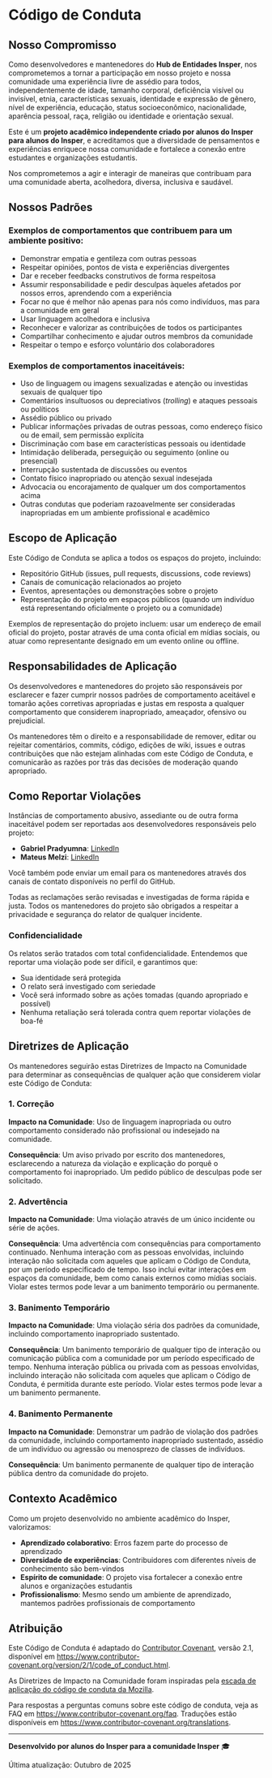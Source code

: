 # Código de Conduta

## Nosso Compromisso

Como desenvolvedores e mantenedores do **Hub de Entidades Insper**, nos comprometemos a tornar a participação em nosso projeto e nossa comunidade uma experiência livre de assédio para todos, independentemente de idade, tamanho corporal, deficiência visível ou invisível, etnia, características sexuais, identidade e expressão de gênero, nível de experiência, educação, status socioeconômico, nacionalidade, aparência pessoal, raça, religião ou identidade e orientação sexual.

Este é um **projeto acadêmico independente criado por alunos do Insper para alunos do Insper**, e acreditamos que a diversidade de pensamentos e experiências enriquece nossa comunidade e fortalece a conexão entre estudantes e organizações estudantis.

Nos comprometemos a agir e interagir de maneiras que contribuam para uma comunidade aberta, acolhedora, diversa, inclusiva e saudável.

## Nossos Padrões

### Exemplos de comportamentos que contribuem para um ambiente positivo:

- Demonstrar empatia e gentileza com outras pessoas
- Respeitar opiniões, pontos de vista e experiências divergentes
- Dar e receber feedbacks construtivos de forma respeitosa
- Assumir responsabilidade e pedir desculpas àqueles afetados por nossos erros, aprendendo com a experiência
- Focar no que é melhor não apenas para nós como indivíduos, mas para a comunidade em geral
- Usar linguagem acolhedora e inclusiva
- Reconhecer e valorizar as contribuições de todos os participantes
- Compartilhar conhecimento e ajudar outros membros da comunidade
- Respeitar o tempo e esforço voluntário dos colaboradores

### Exemplos de comportamentos inaceitáveis:

- Uso de linguagem ou imagens sexualizadas e atenção ou investidas sexuais de qualquer tipo
- Comentários insultuosos ou depreciativos (*trolling*) e ataques pessoais ou políticos
- Assédio público ou privado
- Publicar informações privadas de outras pessoas, como endereço físico ou de email, sem permissão explícita
- Discriminação com base em características pessoais ou identidade
- Intimidação deliberada, perseguição ou seguimento (online ou presencial)
- Interrupção sustentada de discussões ou eventos
- Contato físico inapropriado ou atenção sexual indesejada
- Advocacia ou encorajamento de qualquer um dos comportamentos acima
- Outras condutas que poderiam razoavelmente ser consideradas inapropriadas em um ambiente profissional e acadêmico

## Escopo de Aplicação

Este Código de Conduta se aplica a todos os espaços do projeto, incluindo:

- Repositório GitHub (issues, pull requests, discussions, code reviews)
- Canais de comunicação relacionados ao projeto
- Eventos, apresentações ou demonstrações sobre o projeto
- Representação do projeto em espaços públicos (quando um indivíduo está representando oficialmente o projeto ou a comunidade)

Exemplos de representação do projeto incluem: usar um endereço de email oficial do projeto, postar através de uma conta oficial em mídias sociais, ou atuar como representante designado em um evento online ou offline.

## Responsabilidades de Aplicação

Os desenvolvedores e mantenedores do projeto são responsáveis por esclarecer e fazer cumprir nossos padrões de comportamento aceitável e tomarão ações corretivas apropriadas e justas em resposta a qualquer comportamento que considerem inapropriado, ameaçador, ofensivo ou prejudicial.

Os mantenedores têm o direito e a responsabilidade de remover, editar ou rejeitar comentários, commits, código, edições de wiki, issues e outras contribuições que não estejam alinhadas com este Código de Conduta, e comunicarão as razões por trás das decisões de moderação quando apropriado.

## Como Reportar Violações

Instâncias de comportamento abusivo, assediante ou de outra forma inaceitável podem ser reportadas aos desenvolvedores responsáveis pelo projeto:

- **Gabriel Pradyumna**: [LinkedIn](https://www.linkedin.com/in/gabriel-pradyumna-alencar-costa-8887a6201/)
- **Mateus Melzi**: [LinkedIn](https://www.linkedin.com/in/mateus-bellon-melzi-6381111a9/)

Você também pode enviar um email para os mantenedores através dos canais de contato disponíveis no perfil do GitHub.

Todas as reclamações serão revisadas e investigadas de forma rápida e justa. Todos os mantenedores do projeto são obrigados a respeitar a privacidade e segurança do relator de qualquer incidente.

### Confidencialidade

Os relatos serão tratados com total confidencialidade. Entendemos que reportar uma violação pode ser difícil, e garantimos que:

- Sua identidade será protegida
- O relato será investigado com seriedade
- Você será informado sobre as ações tomadas (quando apropriado e possível)
- Nenhuma retaliação será tolerada contra quem reportar violações de boa-fé

## Diretrizes de Aplicação

Os mantenedores seguirão estas Diretrizes de Impacto na Comunidade para determinar as consequências de qualquer ação que considerem violar este Código de Conduta:

### 1. Correção

**Impacto na Comunidade**: Uso de linguagem inapropriada ou outro comportamento considerado não profissional ou indesejado na comunidade.

**Consequência**: Um aviso privado por escrito dos mantenedores, esclarecendo a natureza da violação e explicação do porquê o comportamento foi inapropriado. Um pedido público de desculpas pode ser solicitado.

### 2. Advertência

**Impacto na Comunidade**: Uma violação através de um único incidente ou série de ações.

**Consequência**: Uma advertência com consequências para comportamento continuado. Nenhuma interação com as pessoas envolvidas, incluindo interação não solicitada com aqueles que aplicam o Código de Conduta, por um período especificado de tempo. Isso inclui evitar interações em espaços da comunidade, bem como canais externos como mídias sociais. Violar estes termos pode levar a um banimento temporário ou permanente.

### 3. Banimento Temporário

**Impacto na Comunidade**: Uma violação séria dos padrões da comunidade, incluindo comportamento inapropriado sustentado.

**Consequência**: Um banimento temporário de qualquer tipo de interação ou comunicação pública com a comunidade por um período especificado de tempo. Nenhuma interação pública ou privada com as pessoas envolvidas, incluindo interação não solicitada com aqueles que aplicam o Código de Conduta, é permitida durante este período. Violar estes termos pode levar a um banimento permanente.

### 4. Banimento Permanente

**Impacto na Comunidade**: Demonstrar um padrão de violação dos padrões da comunidade, incluindo comportamento inapropriado sustentado, assédio de um indivíduo ou agressão ou menosprezo de classes de indivíduos.

**Consequência**: Um banimento permanente de qualquer tipo de interação pública dentro da comunidade do projeto.

## Contexto Acadêmico

Como um projeto desenvolvido no ambiente acadêmico do Insper, valorizamos:

- **Aprendizado colaborativo**: Erros fazem parte do processo de aprendizado
- **Diversidade de experiências**: Contribuidores com diferentes níveis de conhecimento são bem-vindos
- **Espírito de comunidade**: O projeto visa fortalecer a conexão entre alunos e organizações estudantis
- **Profissionalismo**: Mesmo sendo um ambiente de aprendizado, mantemos padrões profissionais de comportamento

## Atribuição

Este Código de Conduta é adaptado do [Contributor Covenant](https://www.contributor-covenant.org), versão 2.1, disponível em https://www.contributor-covenant.org/version/2/1/code_of_conduct.html.

As Diretrizes de Impacto na Comunidade foram inspiradas pela [escada de aplicação do código de conduta da Mozilla](https://github.com/mozilla/diversity).

Para respostas a perguntas comuns sobre este código de conduta, veja as FAQ em https://www.contributor-covenant.org/faq. Traduções estão disponíveis em https://www.contributor-covenant.org/translations.

---

**Desenvolvido por alunos do Insper para a comunidade Insper** 🎓

Última atualização: Outubro de 2025

